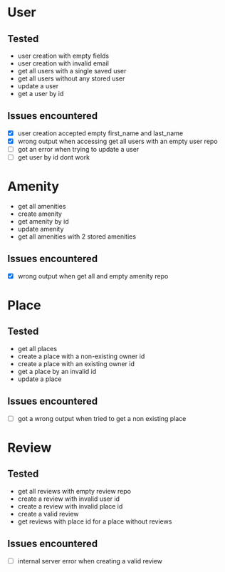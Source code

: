 # User
## Tested
- user creation with empty fields
- user creation with invalid email
- get all users with a single saved user
- get all users without any stored user
- update a user
- get a user by id
## Issues encountered
- [x] user creation accepted empty first\_name and last\_name
- [x] wrong output when accessing get all users with an empty user repo
- [ ] got an error when trying to update a user
- [ ] get user by id dont work
# Amenity
- get all amenities
- create amenity
- get amenity by id
- update amenity
- get all amenities with 2 stored amenities
## Issues encountered
- [x] wrong output when get all and empty amenity repo
# Place
## Tested
- get all places
- create a place with a non-existing owner id
- create a place with an existing owner id
- get a place by an invalid id
- update a place
## Issues encountered
- [ ] got a wrong output when tried to get a non existing place
# Review
## Tested
- get all reviews with empty review repo
- create a review with invalid user id
- create a review with invalid place id
- create a valid review
- get reviews with place id for a place without reviews
## Issues encountered
- [ ] internal server error when creating a valid review
